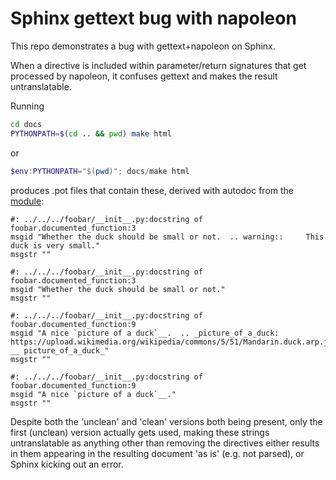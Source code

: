 Sphinx gettext bug with napoleon
=================================

This repo demonstrates a bug with gettext+napoleon on Sphinx.

When a directive is included within parameter/return signatures that get processed by napoleon, it confuses gettext and makes the result untranslatable.

Running
```bash
cd docs
PYTHONPATH=$(cd .. && pwd) make html
```
or
```powershell
$env:PYTHONPATH="$(pwd)"; docs/make html
```

produces .pot files that contain these, derived with autodoc from the [module](foobar/__init__.py):

```
#: ../../../foobar/__init__.py:docstring of foobar.documented_function:3
msgid "Whether the duck should be small or not.  .. warning::     This duck is very small."
msgstr ""

#: ../../../foobar/__init__.py:docstring of foobar.documented_function:3
msgid "Whether the duck should be small or not."
msgstr ""
```
```
#: ../../../foobar/__init__.py:docstring of foobar.documented_function:9
msgid "A nice `picture of a duck`__.  .. _picture_of_a_duck: https://upload.wikimedia.org/wikipedia/commons/5/51/Mandarin.duck.arp.jpg __ picture_of_a_duck_"
msgstr ""

#: ../../../foobar/__init__.py:docstring of foobar.documented_function:9
msgid "A nice `picture of a duck`__."
msgstr ""
```

Despite both the 'unclean' and 'clean' versions both being present, only the first (unclean) version actually gets used, making these strings untranslatable as anything other than removing the directives either results in them appearing in the resulting document 'as is' (e.g. not parsed), or Sphinx kicking out an error.
